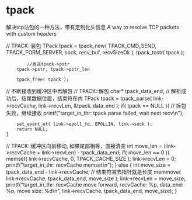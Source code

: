 # tpack
解决tcp沾包的一种方法，带有定制化头信息 
A way to resolve TCP packets with custom headers

// TPACK::装包
        TPack tpack = tpack_new( TPACK_CMD_SEND, TPACK_FORM_SERVER, sock, recv_buf, recvSizeOk );
        tpack_tostr( tpack );
        
            //发送tpack->pstr
        tpack->pstr, tpack->pstr_len
        
        tpack_free( tpack );


//  不断接收到缓冲区中再解包
// TPACK::解包
    char* tpack_data_end;   //  解析成功后，结尾数据位置，结束符在内
    TPack tpack = tpack_parse( link->recvCache, link->recvLen, &tpack_data_end );
    if( tpack == NULL ){    //  拆包失败，继续接收
        printf("target_in_thr: tpack parse failed, wait next recv\n");
        
        set_event_et( link->epoll_fd, EPOLLIN, link->sock );
        return NULL;
    }
 
// TPACK::缓冲区向前移动, 如果尾部相等，直接清空
    int move_len = (link->recvCache + link->recvLen) - tpack_data_end;
    if( move_len == 0 ){
        memset( link->recvCache, 0, TPACK_CACHE_SIZE );
        link->recvLen = 0;
        printf("target_in_thr: recvCache memset\n");
    }
    else {
        int move_size = tpack_data_end - link->recvCache;   //  结束符减去指针就是长度
        memmove( link->recvCache, tpack_data_end, move_size );
        link->recvLen = move_size;
        printf("target_in_thr: recvCache move forward, recvCache: %p, data_end: %p, move size: %d\n", link->recvCache, tpack_data_end, move_size);
    }


